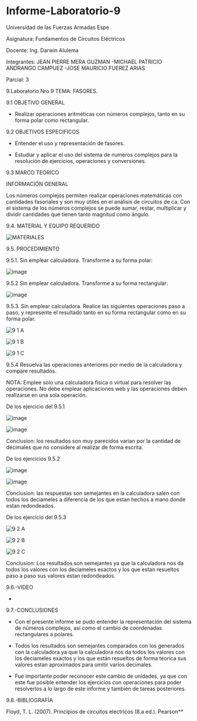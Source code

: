 # Informe-Laboratorio-9

Universidad de las Fuerzas Armadas Espe

Asignatura: Fundamentos de Circuitos Eléctricos

Docente: Ing. Darwin Alulema

Integrantes: JEAN PIERRE MERA GUZMAN -MICHAEL PATRICIO ANDRANGO CAMPUEZ -JOSE MAURICIO FUEREZ ARIAS

Parcial: 3

9.Laboratorio Nro 9 TEMA: FASORES. 

9.1 OBJETIVO GENERAL

- Realizar operaciones aritméticas con números complejos, tanto en su forma polar como rectangular.

9.2 OBJETIVOS ESPECIFICOS

- Entender el uso y representación de fasores.

- Estudiar y aplicar el uso del sistema de numeros complejos para la resolución de ejercicios, operaciones y conversiones.

9.3 MARCO TEORICO

INFORMACIÓN GENERAL

Los números complejos permiten realizar operaciones matemáticas con cantidades fasoriales y son muy útiles en el análisis de circuitos de ca. Con el sistema de los números complejos se puede sumar, restar, multiplicar y dividir cantidades que tienen tanto magnitud como ángulo.

9.4.	MATERIAL Y EQUIPO REQUERIDO

![MATERIALES](https://user-images.githubusercontent.com/117534483/220759577-4d154fbe-9378-423a-9e11-1f03eac4556f.png)

9.5.	PROCEDIMIENTO

9.5.1.	Sin emplear calculadora. Transforme a su forma polar: 

![image](https://user-images.githubusercontent.com/104911658/220756805-63d3524a-f4eb-4227-a83c-71093c942824.png)

9.5.2 Sin emplear calculadora. Transforme a su forma rectangular: 

![image](https://user-images.githubusercontent.com/104911658/220756895-ad6712d5-5a65-4e1f-b492-9a9de8af39b3.png)

9.5.3. Sin emplear calculadora. Realice las siguientes operaciones paso a paso, y represente el resultado tanto en su forma rectangular como en su forma polar.

![9 1 A](https://user-images.githubusercontent.com/117534483/220764676-a6334c24-8551-489d-8bd9-bdd3b18cba8b.png)

![9 1 B](https://user-images.githubusercontent.com/117534483/220764699-b14375ce-e0bc-420a-850b-d7bc519d6412.png)

![9 1 C](https://user-images.githubusercontent.com/117534483/220764701-e983b9b0-ed35-453b-ba44-fdf63dd2e0a0.png)

9.5.4 Resuelva las operaciones anteriores por medio de la calculadora y compare resultados.

NOTA: Emplee solo una calculadora física o virtual para resolver las operaciones. No debe emplear aplicaciones web y las operaciones deben realizarse en una sola operación.

De los ejercicio del 9.5.1

![image](https://user-images.githubusercontent.com/104911658/220758592-4f77fda5-8bb1-4c7d-befe-8f7091767b5e.png)

![image](https://user-images.githubusercontent.com/104911658/220758626-9997c6aa-e065-4c86-9117-ec3f5014d7ba.png)

Conclusion: los resultados son muy parecidos varian por la cantidad de decimales que no considere al realizar de forma escrita.

De los ejercicios 9.5.2

![image](https://user-images.githubusercontent.com/104911658/220758807-306ca6e6-be16-4fa0-a9f8-0d687e51c01b.png)

![image](https://user-images.githubusercontent.com/104911658/220758755-3ef0b9cd-520d-483f-a465-36d093c39089.png)

Conclusion: las respuestas son semejantes en la calculadora salen con todos los deciameles a diferencia de los que estan hechos a mano donde estan redondeados.

De los ejercicio del 9.5.3

![9 2 A](https://user-images.githubusercontent.com/117534483/220764815-3cffc510-e7d3-4d50-a725-fc75a29385aa.png)

![9 2 B](https://user-images.githubusercontent.com/117534483/220764819-5e9f1742-3cfa-4223-9c8d-260c0a22ce39.png)

![9 2 C](https://user-images.githubusercontent.com/117534483/220764821-54099c29-1634-4f05-94c3-964cee2a6d4a.png)

Conclusion: Los resultados son semejantes ya que la calculadora nos da todos los valores con los deciameles exactos y los que estan resueltos paso a paso sus valores estan redondeados.

9.6.-VIDEO

-

9.7.-CONCLUSIONES

- Con el presente informe se pudo entender la representación del sistema de números complejos, así como el cambio de coordenadas rectangulares a polares.

- Todos los resultados son semejantes comparados con los generados con la calculadora ya que la calculadora nos da todos los valores con los deciameles exactos y los que están resueltos de forma teorica sus valores estan aproximados para omitir varios decimales.

- Fue importante poder reconocer este cambio de unidades, ya que con este fue posible entender los ejercicios con operaciones para poder resolverlos a lo largo de este informe y también de tareas posteriores.

9.8.-BIBLIOGRAFÍA

Floyd, T. L. (2007). Principios de circuitos electricos (8.a ed.). Pearson**

